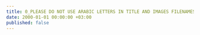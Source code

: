 ```yaml
---
title: 0_PLEASE DO NOT USE ARABIC LETTERS IN TITLE AND IMAGES FILENAMES
date: 2000-01-01 00:00:00 +03:00
published: false
---
```


